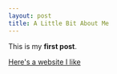 ```yaml
---
layout: post
title: A Little Bit About Me
---
```


This is my **first post**.

[Here's a website I like](http://seriouseats.com)
